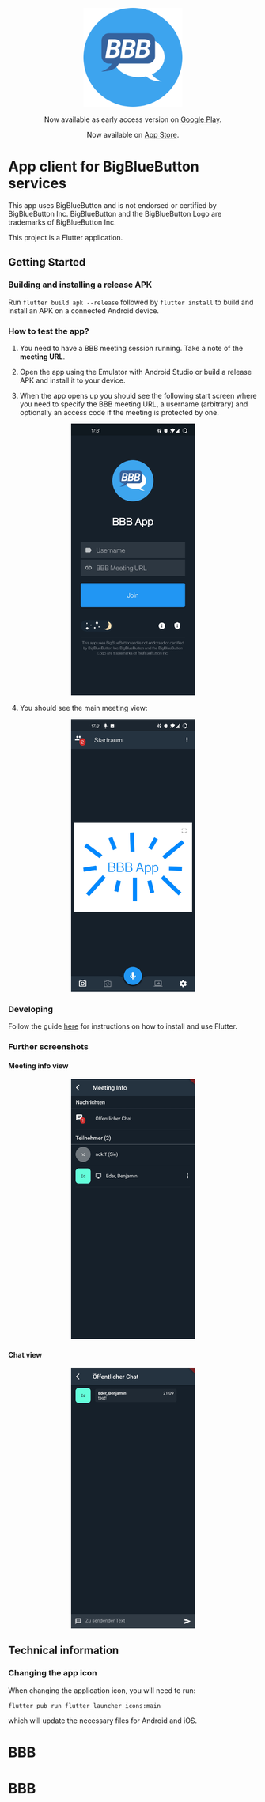 <p align="center">
    <img src="assets/icon/android/icon.png" width="200">
</p>

<p align="center">
    Now available as early access version on <a href="https://play.google.com/store/apps/details?id=edu.hm.cs.tape.bbb_app">Google Play</a>.
</p>

<p align="center">
    Now available on <a href="https://apps.apple.com/de/app/bbb-app/id1548489267">App Store</a>.
</p>


# App client for BigBlueButton services

This app uses BigBlueButton and is not endorsed or certified by BigBlueButton Inc. BigBlueButton and the BigBlueButton Logo are trademarks of BigBlueButton Inc.

This project is a Flutter application.

## Getting Started

### Building and installing a release APK

Run `flutter build apk --release` followed by `flutter install` to build and install an APK on a connected Android device.

### How to test the app?

1. You need to have a BBB meeting session running.
Take a note of the **meeting URL**.

2. Open the app using the Emulator with Android Studio or build a release APK and install it to your device.

3. When the app opens up you should see the following start screen where you need to specify the BBB meeting URL, a username (arbitrary) and optionally an access code if the meeting is protected by one.

<p align="center">
    <img src="docs/res/screenshots/start_screen.jpg" width="250">
</p>

4. You should see the main meeting view:

<p align="center">
    <img src="docs/res/screenshots/main.jpg" width="250">
</p>

### Developing

Follow the guide [here](https://flutter.dev/docs/get-started/) for instructions on how to install and use Flutter.

### Further screenshots

#### Meeting info view

<p align="center">
    <img src="docs/res/screenshots/meeting_info.jpg" width="250">
</p>

#### Chat view

<p align="center">
    <img src="docs/res/screenshots/chat.jpg" width="250">
</p>


## Technical information

### Changing the app icon

When changing the application icon, you will need to run:

```
flutter pub run flutter_launcher_icons:main
```

which will update the necessary files for Android and iOS.
# BBB
# BBB

